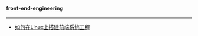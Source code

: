 #### front-end-engineering

---
* [如何在Linux上搭建前端系统工程](https://github.com/baoendemao/front-end-engineering/tree/master/system-construction)
